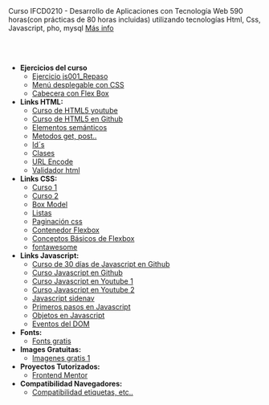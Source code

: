 <html lang="es-ES">
<head>
    <meta charset="UTF-8">
    <meta http-equiv="X-UA-Compatible" content="IE=edge">
    <meta name="viewport" content="width=device-width, initial-scale=1.0">
    <link rel="stylesheet" href="./MF0491_3/UF1842/Otros/MenuConCSS/css2.css">
</head>
<body>
Curso IFCD0210 - Desarrollo de Aplicaciones con Tecnología Web
590 horas(con prácticas de 80 horas incluidas) utilizando tecnologías Html, Css, Javascript, pho, mysql <a href=" https://sede.sepe.gob.es/especialidadesformativas/RXBuscadorEFRED/DetalleEspecialidadFormativa.do?codEspecialidad=IFCD0210" target="_blank">Más info </a>

<br><br>
<nav id="menu">
    <ul>
        <li><b>Ejercicios del curso</b>
            <ul>
                <li><a href="./MF0491_3/UF1842/Programas/js001_Repaso.html" target="_blank">Ejercicio js001_Repaso</a></li>
                <li><a href="./MF0491_3/UF1842/Otros/MenuConCSS/menu.html" target="_blank">Menú desplegable con CSS</a></li>
                <li><a href="./MF0491_3/UF1842/Otros/flexbox2/index.html" target="_blank">Cabecera con Flex Box</a></li>    
            </ul>
        </li>
        <li><b>Links HTML:</b>
            <ul>
                <li><a href="https://www.youtube.com/watch?v=kN1XP-Bef7w" target="_blank">Curso de HTML5 youtube</a></li>
                <li><a href="https://github.com/Asabeneh/30-Days-Of-HTML" target="_blank">Curso de HTML5 en Github</a></li>
                <li><a href="https://www.w3schools.com/html/html5_semantic_elements.asp" target="_blank"> Elementos semánticos</a></li>
                <li><a href="https://www.w3schools.com/tags/ref_httpmethods.asp" target="_blank"> Metodos get, post..</a></li>
                <li><a href="https://www.w3schools.com/html/html_id.asp" target="_blank"> Id´s</a></li>
                <li><a href="https://www.w3schools.com/html/html_classes.asp" target="_blank"> Clases </a></li>
                <li><a href="https://www.w3schools.com/html/html_urlencode.asp" target="_blank"> URL Encode</a></li>
                <li><a href="https://validator.w3.org/" target="_blank"> Validador html</a></li>
            </ul>
        </li>
        <li><b>Links CSS:</b>
            <ul>
                <li><a href="https://www.youtube.com/watch?v=OWKXEJN67FE" target="_blank"> Curso 1</a> </li>
                <li><a href="https://www.youtube.com/watch?v=-k-w8JpTNwA&list=PLROIqh_5RZeDbvISffzihyxzqJBt_z3-Z" target="_blank"> Curso 2</a></li>
                <li><a href="https://www.w3schools.com/css/css_boxmodel.asp" target="_blank"> Box Model</a></li>
                <li><a href="https://www.mclibre.org/consultar/htmlcss/html/html-entidades-nombres-lista.html" target="_blank"> Listas</a></li>
                <li><a href="https://www.w3schools.com/css/css3_pagination.asp" target="_blank"> Paginación css</a></li>
                <li><a href="https://www.w3schools.com/css/css3_flexbox_container.asp" target="_blank"> Contenedor Flexbox</a></li>
                <li><a href="https://developer.mozilla.org/es/docs/Web/CSS/CSS_Flexible_Box_Layout/Basic_Concepts_of_Flexbox" target="_blank"> Conceptos Básicos de Flexbox</a></li>
                <li><a href="https://fontawesome.com/" target="_blank"> fontawesome</a></li>
            </ul>
        </li>
        <li><b>Links Javascript:</b>
            <ul>
                <li><a href="https://github.com/Asabeneh/30-Days-Of-JavaScript" target="_blank"> Curso de 30 días de Javascript en Github</a></li>
                <li><a href="https://github.com/jonasschmedtmann/complete-javascript-course" target="_blank"> Curso Javascript en Github</a></li>    
                <li><a href="https://www.youtube.com/playlist?list=PLPl81lqbj-4I2ZOzryjPKxfhK3BzTlaJ7" target="_blank"> Curso Javascript en Youtube 1</a></li>
                <li><a href="https://www.youtube.com/watch?v=OqfhPpJeJ-c&list=PLROIqh_5RZeAQNwyRBAENdRgphQwWXdEk" target="_blank"> Curso Javascript en Youtube 2</a></li>        
                <li><a href="https://www.w3schools.com/howto/howto_js_sidenav.asp" target="_blank"> Javascript sidenav</a></li>
                <li><a href="https://developer.mozilla.org/en-US/docs/Learn/JavaScript/First_steps/What_is_JavaScript" target="_blank"> Primeros pasos en Javascript</a></li>
                <li><a href="https://developer.mozilla.org/es/docs/Learn/JavaScript/Objects/Object-oriented_JS" target="_blank"> Objetos en Javascript</a></li>
                <li><a href="https://www.w3schools.com/jsref/dom_obj_event.asp" target="_blank"> Eventos del DOM</a></li>
            </ul>
        </li>
        <li><b>Fonts:</b>
            <ul>
                <li><a href="https://fonts.google.com/" target="_blank"> Fonts gratis</a></li>
            </ul>
        </li>
        <li><b>Images Gratuitas:</b>
            <ul>
                <li><a href="https://www.pexels.com/es-es/" target="_blank"> Imagenes gratis 1</a></li>
            </ul>
        </li>
        <li><b>Proyectos Tutorizados:</b>
            <ul>
                <li><a href="https://www.frontendmentor.io/solutions" target="_blank">Frontend Mentor</a></li>
            </ul>
        </li>
        <li><b>Compatibilidad Navegadores:</b>
            <ul>
                <li><a href="https://caniuse.com/?search=grid" target="_blank">Compatibilidad etiquetas, etc..</a></li>
            </ul>
        </li>
    </ul>                               
</nav>
<br><br>

</body>
</html>